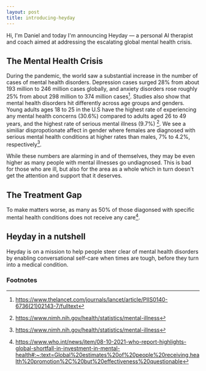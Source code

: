 ```yaml
---
layout: post
title: introducing-heyday
---
```


Hi, I'm Daniel and today I'm announcing Heyday — a personal AI therapist and coach aimed at addressing the escalating global mental health crisis.

## The Mental Health Crisis

During the pandemic, the world saw a substantial increase in the number of cases of mental health disorders. Depression cases surged 28% from about 193 million to 246 million cases globally, and anxiety disorders rose roughly 25% from about 298 million to 374 million cases[^increase_in_cases]​. Studies also show that mental health disorders hit differently across age groups and genders. Young adults ages 18 to 25 in the U.S have the highest rate of experiencing any mental health concerns (30.6%) compared to adults aged 26 to 49 years, and the highest rate of serious mental illness (9.7%) [^more_young]. We see a similiar dispropotionate affect in gender where females are diagnosed with serious mental health conditions at higher rates than males, 7% to 4.2%, respectively[^more_female].

While these numbers are alarming in and of themselves, they may be even higher as many people with mental illnesses go undiagnosed. This is bad for those who are ill, but also for the area as a whole which in turn doesn't get the attention and support that it deserves. 

## The Treatment Gap

To make matters worse, as many as 50% of those diagonsed with specific mental health conditions does not receive any care[^treatment_gap].

## Heyday in a nutshell

Heyday is on a mission to help people steer clear of mental health disorders by enabling conversational self-care when times are tough, before they turn into a medical condition. 



### Footnotes
[^increase_in_cases]: https://www.thelancet.com/journals/lancet/article/PIIS0140-6736(21)02143-7/fulltext
[^more_young]: https://www.nimh.nih.gov/health/statistics/mental-illness
[^more_female]: https://www.nimh.nih.gov/health/statistics/mental-illness
[^treatment_gap]: https://www.who.int/news/item/08-10-2021-who-report-highlights-global-shortfall-in-investment-in-mental-health#:~:text=Global%20estimates%20of%20people%20receiving,health%20promotion%2C%20but%20effectiveness%20questionable
